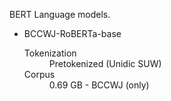 BERT Language models.

<ul>
  <li>BCCWJ-RoBERTa-base
    <dl>
      <dt>Tokenization</dt>
      <dd>Pretokenized (Unidic SUW)</dd>
      <dt>Corpus</dt>
      <dd>0.69 GB - BCCWJ (only)</dd>
    </dl>
  </li>
 </ul>
